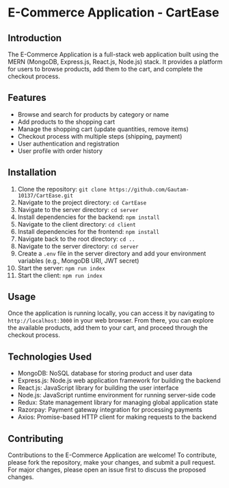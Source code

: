 <h1>E-Commerce Application - CartEase</h1>

<h2>Introduction</h2>
<p>The E-Commerce Application is a full-stack web application built using the MERN (MongoDB, Express.js, React.js, Node.js) stack. It provides a platform for users to browse products, add them to the cart, and complete the checkout process.</p>

<h2>Features</h2>
<ul>
        <li>Browse and search for products by category or name</li>
        <li>Add products to the shopping cart</li>
        <li>Manage the shopping cart (update quantities, remove items)</li>
        <li>Checkout process with multiple steps (shipping, payment)</li>
        <li>User authentication and registration</li>
        <li>User profile with order history</li>
</ul>

<h2>Installation</h2>
<ol>
        <li>Clone the repository: <code>git clone https://github.com/Gautam-10137/CartEase.git</code></li>
        <li>Navigate to the project directory: <code>cd CartEase</code></li>
        <li>Navigate to the server directory: <code>cd server</code></li>
        <li>Install dependencies for the backend: <code>npm install</code></li>
        <li>Navigate to the client directory: <code>cd client</code></li>
        <li>Install dependencies for the frontend: <code>npm install</code></li>
        <li>Navigate back to the root directory: <code>cd ..</code></li>
        <li>Navigate to the server directory: <code>cd server</code></li>
        <li>Create a <code>.env</code> file in the server directory and add your environment variables (e.g., MongoDB URI, JWT secret)</li>
        <li>Start the  server: <code>npm run index</code></li>
        <li>Start the  client: <code>npm run index</code></li>       
</ol>

<h2>Usage</h2>
<p>Once the application is running locally, you can access it by navigating to <code>http://localhost:3000</code> in your web browser. From there, you can explore the available products, add them to your cart, and proceed through the checkout process.</p>

<h2>Technologies Used</h2>
<ul>
        <li>MongoDB: NoSQL database for storing product and user data</li>
        <li>Express.js: Node.js web application framework for building the backend</li>
        <li>React.js: JavaScript library for building the user interface</li>
        <li>Node.js: JavaScript runtime environment for running server-side code</li>
        <li>Redux: State management library for managing global application state</li>
        <li>Razorpay: Payment gateway integration for processing payments</li>
        <li>Axios: Promise-based HTTP client for making requests to the backend</li>
</ul>

<h2>Contributing</h2>
    <p>Contributions to the E-Commerce Application are welcome! To contribute, please fork the repository, make your changes, and submit a pull request. For major changes, please open an issue first to discuss the proposed changes.</p>
